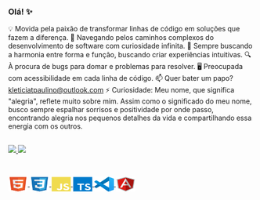 ### Olá! ✨

💡 Movida pela paixão de transformar linhas de código em soluções que fazem a diferença.
🌟 Navegando pelos caminhos complexos do desenvolvimento de software com curiosidade infinita.
🎨 Sempre buscando a harmonia entre forma e função, buscando criar experiências intuitivas.
🔍 À procura de bugs para domar e problemas para resolver.
🖥️ Preocupada com acessibilidade em cada linha de código.
📫 Quer bater um papo? kleticiatpaulino@outlook.com
⚡ Curiosidade: Meu nome, que significa "alegria", reflete muito sobre mim. Assim como o significado do meu nome, busco sempre espalhar sorrisos e positividade por onde passo, encontrando alegria nos pequenos detalhes da vida e compartilhando essa energia com os outros.

 
##

 <div style="display: flex; flex-direction: row">
  <a href="https://github.com/LeticiaTP">
  <img height="180em" src="https://github-readme-stats.vercel.app/api?username=LeticiaTP&show_icons=true&theme=nightowl"/>
  <img height="180em" src="https://github-readme-stats.vercel.app/api/top-langs/?username=LeticiaTP&show_icons=true&theme=nightowl&layout=compact"/>
</div>
 
## 
 
 <div style="display: inline_block"><br>
  <img align="center" alt="Let-HTML" height="30" width="40" src="https://raw.githubusercontent.com/devicons/devicon/master/icons/html5/html5-original.svg">
  <img align="center" alt="Let-CSS" height="30" width="40" src="https://raw.githubusercontent.com/devicons/devicon/master/icons/css3/css3-original.svg">
  <img align="center" alt="Let-Js" height="30" width="40" src="https://raw.githubusercontent.com/devicons/devicon/master/icons/javascript/javascript-plain.svg">
  <img align="center" alt="Let-Ts" height="30" width="40" src="https://raw.githubusercontent.com/devicons/devicon/master/icons/typescript/typescript-plain.svg">
  <img align="center" alt="Let-VsCode" height="30" width="40" src="https://raw.githubusercontent.com/devicons/devicon/master/icons/vscode/vscode-original.svg">
  <img align="center" alt="Let-Angular" height="30" width="40" src="https://raw.githubusercontent.com/devicons/devicon/master/icons/angularjs/angularjs-original.svg">
 </div>

